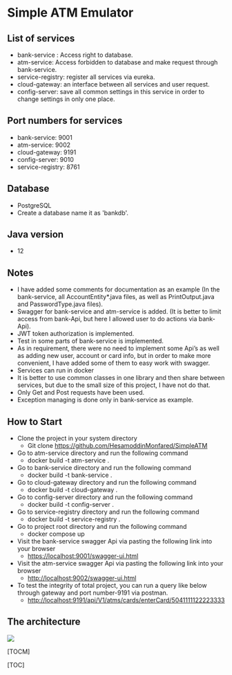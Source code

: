 # Simple ATM Emulator

## List of services
- bank-service : Access right to database.
- atm-service: Access forbidden to database and make request through bank-service.
- service-registry: register all services via eureka. 
- cloud-gateway: an interface between all services and user request.
- config-server: save all common settings in this service in order to change settings in only one place.

## Port numbers for services
- bank-service: 9001
- atm-service: 9002
- cloud-gateway: 9191
- config-server: 9010
- service-registry: 8761

## Database
- PostgreSQL
- Create a database name it as 'bankdb'.

## Java version
- 12


## Notes
- I have added some comments for documentation as an example (In the bank-service, all AccountEntity*.java files, as well as PrintOutput.java and PasswordType.java files).
- Swagger for bank-service and atm-service is added. (It is better to limit access from bank-Api, but here I allowed user to do actions via bank-Api).
- JWT token authorization is implemented.
- Test in some parts of bank-service is implemented.
- As in requirement, there were no need to implement some Api’s as well as adding new user, account or card info, but in order to make more convenient, I have added some of them to easy work with swagger.
- Services can run in docker 
- It is better to use common classes in one library and then share between services, but due to the small size of this project, I  have not do that.
- Only Get and Post requests have been used.
- Exception managing is done only in bank-service as example.

## How to Start
- Clone the project in your system directory
	+ Git clone https://github.com/HesamoddinMonfared/SimpleATM
- Go to atm-service directory and run the following command
	+ docker build -t atm-service .
- Go to bank-service directory and run the following command
	+ docker build -t bank-service .
- Go to cloud-gateway directory and run the following command
	+ docker build -t cloud-gateway .
- Go to config-server directory and run the following command
	+ docker build -t config-server .
- Go to service-registry directory and run the following command
	+ docker build -t service-registry .
- Go to project root directory and run the following command
	+ docker compose up
- Visit the bank-service swagger Api via pasting the following link into your browser
	+ <https://localhost:9001/swagger-ui.html>
- Visit the atm-service swagger Api via pasting the following link into your browser
	+ <http://localhost:9002/swagger-ui.html>
- To test the integrity of total project, you can run a query like below through gateway and port number-9191 via postman.
	+ <http://localhost:9191/api/V1/atms/cards/enterCard/5041111122223333>



## The architecture 
![](https://i.postimg.cc/T3hXF1d1/microservice-architecture.png)



[TOCM]

[TOC]
